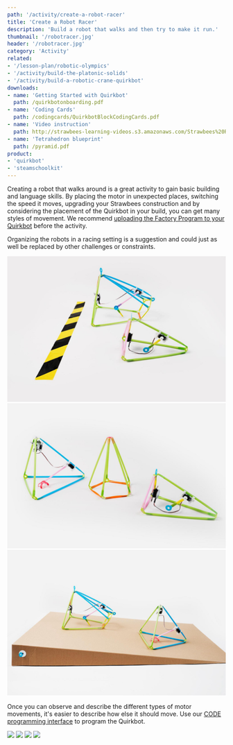 ```yaml
---
path: '/activity/create-a-robot-racer'
title: 'Create a Robot Racer'
description: 'Build a robot that walks and then try to make it run.'
thumbnail: '/robotracer.jpg'
header: '/robotracer.jpg'
category: 'Activity'
related:
- '/lesson-plan/robotic-olympics'
- '/activity/build-the-platonic-solids'
- '/activity/build-a-robotic-crane-quirkbot'
downloads:
- name: 'Getting Started with Quirkbot'
  path: /quirkbotonboarding.pdf
- name: 'Coding Cards'
  path: /codingcards/QuirkbotBlockCodingCards.pdf
- name: 'Video instruction'
  path: http://strawbees-learning-videos.s3.amazonaws.com/Strawbees%20RobotRacer.shrink.mp4
- name: 'Tetrahedron blueprint'
  path: /pyramid.pdf
product:
- 'quirkbot'
- 'steamschoolkit'
---
```


<section component="youtube" url="https://youtu.be/VaYw4uI3HYE"></section>

Creating a robot that walks around is a great activity to gain basic building and language skills. By placing the motor in unexpected places, switching the speed it moves, upgrading your Strawbees construction and by considering the placement of the Quirkbot in your build, you can get many styles of movement. We recommend [uploading the Factory Program to your Quirkbot](https://code.strawbees.com/) before the activity.

Organizing the robots in a racing setting is a suggestion and could just as well be replaced by other challenges or constraints.

<section component="gallery">

![Running in a straight line can be challenging](/robotracer3.jpg)
![Add obstacles and modify the shape of robot bodies to create new situations](/robotracer2.jpg)
![Changing the surface material and angle can cause dramatic changes in your robot's performance](/robotracer4.jpg)

</section>

Once you can observe and describe the different types of motor movements, it's easier to describe how else it should move. Use our [CODE programming interface](https://code.strawbees.com/) to program the Quirkbot.

<section component="gallery">

![](/onboarding/whatarecodingcards.jpg)
![](/codingcards/shake.jpg)
![](/codingcards/backandforth.jpg)
![](/codingcards/sweep.jpg)

</section>
